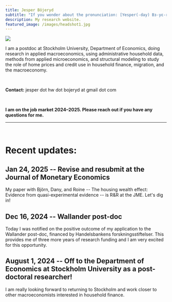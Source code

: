 ```yaml
---
title: Jesper Böjeryd
subtitle: "If you wonder about the pronunciation: [Yesper(-day) Bɜ-yɛ-reed]"
description: My research website.
featured_image: /images/headshot1.jpg
---
```



<img class="on_page_img" src="{{ page.featured_image | relative_url }}">
  
I am a postdoc at Stockholm University, Department of Economics, doing research in applied macroeconomics, using administrative household data, methods from applied microeconomics, and structural modeling to study the role of home prices and credit use in household finance, migration, and the macroeconomy.

&nbsp;  

**Contact:** jesper dot hw dot bojeryd at gmail dot com

&nbsp;

**I am on the job market 2024–2025. Please reach out if you have any questions for me.**

---

&nbsp;  

#  Recent updates:

## Jan 24, 2025 -- Revise and resubmit at the Journal of Monetary Economics
My paper with Björn, Dany, and Roine -- The housing wealth effect: Evidence from quasi-experimental evidence -- is R&R at the JME. Let's dig in!

## Dec 16, 2024 -- Wallander post-doc
Today I was notified on the positive outcome of my application to the Wallander post-doc, financed by Handelsbankens forskningsstiftelser. This provides me of three more years of research funding and I am very excited for this opportunity.

## August 1, 2024 -- Off to the Department of Economics at Stockholm University as a post-doctoral researcher!
I am really looking forward to returning to Stockholm and work closer to other macroeconomists interested in household finance.
